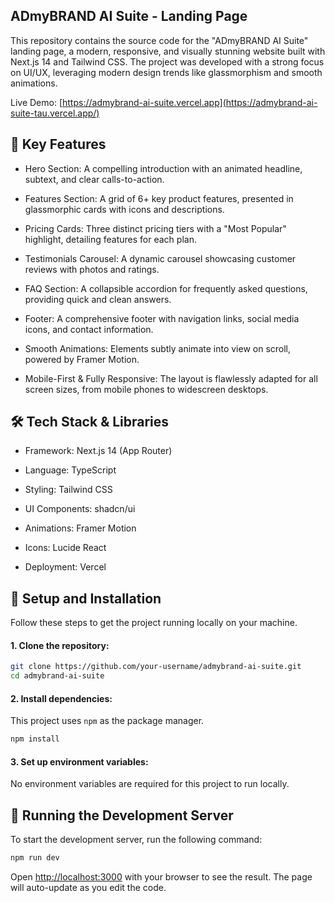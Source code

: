 ## ADmyBRAND AI Suite - Landing Page
This repository contains the source code for the "ADmyBRAND AI Suite" landing page, a modern, responsive, and visually stunning website built with Next.js 14 and Tailwind CSS. The project was developed with a strong focus on UI/UX, leveraging modern design trends like glassmorphism and smooth animations.

Live Demo: [https://admybrand-ai-suite.vercel.app](https://admybrand-ai-suite-tau.vercel.app/)

## 🌟 Key Features
- Hero Section: A compelling introduction with an animated headline, subtext, and clear calls-to-action.

- Features Section: A grid of 6+ key product features, presented in glassmorphic cards with icons and descriptions.

- Pricing Cards: Three distinct pricing tiers with a "Most Popular" highlight, detailing features for each plan.

- Testimonials Carousel: A dynamic carousel showcasing customer reviews with photos and ratings.

- FAQ Section: A collapsible accordion for frequently asked questions, providing quick and clean answers.

- Footer: A comprehensive footer with navigation links, social media icons, and contact information.

- Smooth Animations: Elements subtly animate into view on scroll, powered by Framer Motion.

- Mobile-First & Fully Responsive: The layout is flawlessly adapted for all screen sizes, from mobile phones to widescreen desktops.

## 🛠️ Tech Stack & Libraries
- Framework: Next.js 14 (App Router)

- Language: TypeScript

- Styling: Tailwind CSS

- UI Components: shadcn/ui

- Animations: Framer Motion

- Icons: Lucide React

- Deployment: Vercel

## 🚀 Setup and Installation

Follow these steps to get the project running locally on your machine.

#### 1. Clone the repository:

```bash
git clone https://github.com/your-username/admybrand-ai-suite.git
cd admybrand-ai-suite
```

#### 2. Install dependencies:
This project uses `npm` as the package manager.

```bash
npm install
```

#### 3. Set up environment variables:
No environment variables are required for this project to run locally.

## 🏃 Running the Development Server
To start the development server, run the following command:

```bash
npm run dev
```

Open [http://localhost:3000](http://localhost:3000) with your browser to see the result. The page will auto-update as you edit the code.
